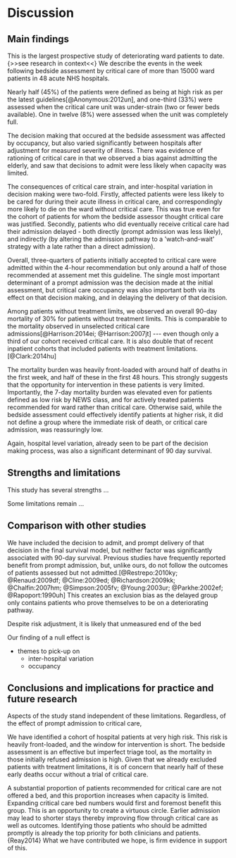 # Discussion

## Main findings

<!-- Discussion,
- Structure the section so that it presents a natural flow of ideas – start with a simple statement of main findings, followed by strengths and limitations of the study, and what the study adds to previous knowledge
- Describe briefly how the results are consistent or not consistent with other similar studies
- Discuss any confounding factors and their impact
- Avoid excessive wordiness – editors and reviewers describe this section as one that is usually too wordy and often contains non-critical information
 -->
 <!--
{>>emphasise the importance of the study - check research in context refs<<}
-->
This is the largest prospective study of deteriorating ward patients to date.{>>see research in context<<} We describe the events in the week following bedside assessment by critical care of more than 15000 ward patients in 48 acute NHS hospitals.

Nearly half (45%) of the patients were defined as being at high risk as per the latest guidelines[@Anonymous:2012un], and one-third (33%) were assessed when the critical care unit was under-strain (two or fewer beds available). One in twelve (8%) were assessed when the unit was completely full. 

The decision making that occured at the bedside assessment was affected by occupancy, but also varied significantly between hospitals after adjustment for measured severity of illness. There was evidence of rationing of critical care in that we observed a bias against admitting the elderly, and saw that decisions to admit were less likely when capacity was limited.

<!-- {>>three themes here - inter-hospital variation, occupancy, bias<<} -->
The consequences of critical care strain, and inter-hospital variation in decision making were two-fold. Firstly, affected patients were less likely to be cared for during their acute illness in critical care, and correspondingly more likely to die on the ward without critical care. This was true even for the cohort of patients for whom the bedside assessor thought critical care was justified. Secondly, patients who did eventually receive critical care had their admission delayed - both directly (prompt admission was less likely), and indirectly (by altering the admission pathway to a 'watch-and-wait' strategy with a late rather than a direct admission).

Overall, three-quarters of patients initially accepted to critical care were admitted within the 4-hour recommendation but only around a half of those recommended at assement met this guideline. The single most important determinant of a prompt admission was the decision made at the initial assessment, but critical care occupancy was also important both via its effect on that decision making, and in delaying the delivery of that decision.
<!-- 
{>>
paragraph on mortality,
emphasise high rates even in the 'low risk' group
emphasise window of opportunity
<<}
-->

Among patients without treatment limits, we observed an overall 90-day mortality of 30% for patients without treatment limits. This is comparable to the mortality observed in unselected critical care admissions[@Harrison:2014ei; @Harrison:2007jt]  --- even though only a third of our cohort received critical care. It is also double that of recent inpatient cohorts that included patients with treatment limitations.[@Clark:2014hu]

The mortality burden was heavily front-loaded with around half of deaths in the first week, and half of these in the first 48 hours. This strongly suggests that the opportunity for intervention in these patients is very limited. Importantly, the 7-day mortality burden was elevated even for patients defined as low risk by NEWS class, and for actively treated patients recommended for ward rather than critical care. Otherwise said, while the bedside assessment could effectively identify patients at higher risk, it did not define a group where the immediate risk of death, or critical care admission, was reassuringly low.

Again, hospital level variation, already seen to be part of the decision making process, was also a significant determinant of 90 day survival.

## Strengths and limitations

<!-- STRENGTHS -->
This study has several strengths ...

<!-- WEAKNESSES -->
Some limitations remain ...
<!-- {>>need section on why we haven't assessed outcomes<<} -->

<!-- PREVIOUS STUDIES -->

## Comparison with other studies

We have included the decision to admit, and prompt delivery of that decision in the final survival model, but neither factor was significantly associated with 90-day survival. Previous studies have frequently reported benefit from prompt admission, but, unlike ours, do not follow the outcomes of patients assessed but not admitted.[@Restrepo:2010ky; @Renaud:2009df; @Cline:2009ed; @Richardson:2009kk; @Chalfin:2007hm;  @Simpson:2005fv; @Young:2003ur; @Parkhe:2002ef; @Rapoport:1990uh] This creates an exclusion bias as the delayed group only contains patients who prove themselves to be on a deteriorating pathway. 

Despite risk adjustment, it is likely that unmeasured end of the bed

Our finding of a null effect is 

<!-- {>>limitations<<} -->

<!-- {>>existing literature comparisons<<} -->

<!-- {>>conclusion<<} -->

- themes to pick-up on
    + inter-hospital variation
    + occupancy

## Conclusions and implications for practice and future research

<!-- Conclusion,
- Address, but do not “over-sell”, perceived significance of the study to the field and possible implications for practice/policy
- Ensure conclusions relate directly to the stated a priori hypothesis (and not hypotheses from other studies or outside the area of the study)
- Avoid excessive generalizations of the implications, including unjustified extrapolations beyond the actual population(s) studied
- Remember that except for randomized, controlled trials, there can only be testable hypotheses and observed associations, rather than rigorous proof of cause and effect
- Address areas for improvement with future studies
 -->

Aspects of the study stand independent of these limitations. Regardless, of the effect of prompt admission to critical care,

We have identified a cohort of hospital patients at very high risk. This risk is heavily front-loaded, and the window for intervention is short. The bedside assessment is an effective but imperfect triage tool, as the mortality in those initially refused admission is high. Given that we already excluded patients with treatment limitations, it is of concern that nearly half of these early deaths occur without a trial of critical care.

A substantial proportion of patients recommended for critical care are not offered a bed, and this proportion increases when capacity is limited. Expanding critical care bed numbers would first and foremost benefit this group. This is an opportunity to create a virtuous circle. Earlier admission may lead to shorter stays thereby improving flow through critical care as well as outcomes. Identifying those patients who should be admitted promptly is already the top priority for both clinicians and patients.{Reay2014} What we have contributed we hope, is firm evidence in support of this.


